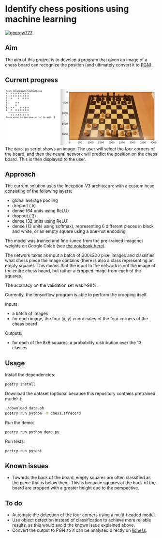 # Identify chess positions using machine learning
[![georgw777](https://circleci.com/gh/georgw777/chess.svg?style=svg)](https://app.circleci.com/pipelines/github/georgw777/chess)

## Aim
The aim of this project is to develop a program that given an image of a chess board can recognize the position (and ultimately convert it to [PGN](https://en.wikipedia.org/wiki/Portable_Game_Notation)).

## Current progress
![Screenshot](screenshots/demo.png)
The `demo.py` script shows an image. The user will select the four corners of the board, and then the neural network will predict the position on the chess board. This is then displayed to the user.

## Approach
The current solution uses the Inception-V3 architecure with a custom head consisting of the following layers: 
- global average pooling
- dropout (.5)
- dense (64 units using ReLU)
- dropout (.2)
- dense (32 units using ReLU)
- dense (13 units using softmax), representing 6 different pieces in black and white, or an empty square using a one-hot encoding

The model was trained and fine-tuned from the pre-trained imagenet weights on Google Colab (see [the notebook here](train.ipynb)).

The network takes as input a batch of 300x300 pixel images and classifies what chess piece the image contains (there is also a class representing an empty square).
This means that the input to the network is not the image of the entire chess board, but rather a cropped image from each of the squares. 

The accuracy on the validation set was >99%.

Currently, the tensorflow program is able to perform the cropping itself.

Inputs:
- a batch of images
- for each image, the four (x, y) coordinates of the four corners of the chess board

Outputs:
- for each of the 8x8 squares, a probability distribution over the 13 classes

## Usage
Install the dependencies:
```bash
poetry install
```

Download the dataset (optional because this repository contains pretrained models):
```bash
./download_data.sh
poetry run python -m chess.tfrecord
```

Run the demo:
```bash
poetry run python demo.py
```

Run tests:
```bash
poetry run pytest
```

## Known issues
- Towards the back of the board, empty squares are often classified as the piece that is below them. This is because squares at the back of the board are cropped with a greater height due to the perspective.

## To do
- Automate the detection of the four corners using a multi-headed model.
- Use object detection instead of classification to achieve more reliable results, as this would avoid the known issue explained above.
- Convert the output to PGN so it can be analysed directly on [lichess](http://lichess.org).

